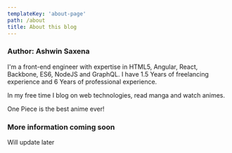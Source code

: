 ```yaml
---
templateKey: 'about-page'
path: /about
title: About this blog
---
```

### Author:  Ashwin Saxena
I'm a front-end engineer with expertise in HTML5, Angular, React, Backbone, ES6, NodeJS and GraphQL.
I have 1.5 Years of freelancing experience and 6 Years of professional experience.

In my free time I blog on web technologies, read manga and watch animes.

One Piece is the best anime ever!

### More information coming soon
Will update later